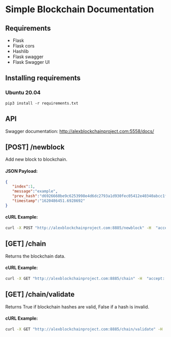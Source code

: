 # Simple Blockchain Documentation

## Requirements

- Flask
- Flask cors 
- Hashlib
- Flask swagger
- Flask Swagger UI

## Installing requirements

### Ubuntu 20.04

`pip3 install -r requirements.txt`

## API

Swagger documentation: http://alexblockchainproject.com:5558/docs/

## [POST]  /newblock

Add new block to blockchain.

#### JSON Payload:
```json
{
   "index":1,
   "message":"example",
   "prev_hash":"d6926660be9c6253998e4d6dc2793a1d930fec05412e40340abcc1f25304a4db",
   "timestamp":"1620486451.6928692"
}
```

#### cURL Example:

```bash
curl -X POST "http://alexblockchainproject.com:8885/newblock" -H  "accept: application/json" -H  "Content-Type: application/json" -d "{\"msg\":\"Example\"}"
```

## [GET]  /chain

Returns the blockchain data.

#### cURL Example:

```bash
curl -X GET "http://alexblockchainproject.com:8885/chain" -H  "accept: application/json"
```

## [GET]  /chain/validate

Returns True if blockchain hashes are valid, False if a hash is invalid.

#### cURL Example:

```bash
curl -X GET "http://alexblockchainproject.com:8885/chain/validate" -H  "accept: application/json"
```




